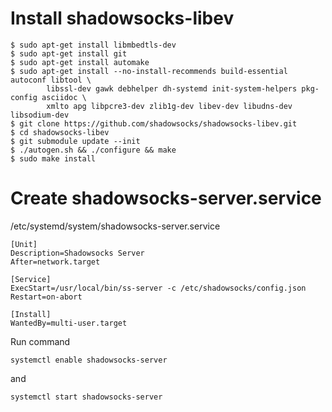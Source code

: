 # Install shadowsocks-libev
```
$ sudo apt-get install libmbedtls-dev
$ sudo apt-get install git
$ sudo apt-get install automake
$ sudo apt-get install --no-install-recommends build-essential autoconf libtool \
        libssl-dev gawk debhelper dh-systemd init-system-helpers pkg-config asciidoc \
        xmlto apg libpcre3-dev zlib1g-dev libev-dev libudns-dev libsodium-dev
$ git clone https://github.com/shadowsocks/shadowsocks-libev.git
$ cd shadowsocks-libev
$ git submodule update --init
$ ./autogen.sh && ./configure && make
$ sudo make install
```
# Create shadowsocks-server.service
/etc/systemd/system/shadowsocks-server.service
```
[Unit]
Description=Shadowsocks Server
After=network.target

[Service]
ExecStart=/usr/local/bin/ss-server -c /etc/shadowsocks/config.json
Restart=on-abort

[Install]
WantedBy=multi-user.target
```
Run command
```
systemctl enable shadowsocks-server
```
and
```
systemctl start shadowsocks-server
```
